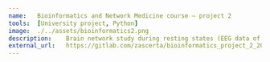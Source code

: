 ```yaml
---
name:   Bioinformatics and Network Medicine course – project 2
tools:  [University project, Python]
image:  ./../assets/bioinformatics2.png
description:    Brain network study during resting states (EEG data of subjects at rest in eyes-open and eyes-closed conditions )
external_url:   https://gitlab.com/zascerta/bioinformatics_project_2_2020
---
```

